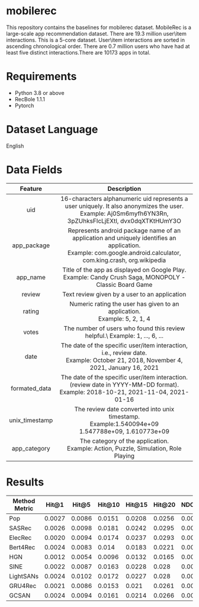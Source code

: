 # mobilerec
This repository contains the baselines for mobilerec dataset. MobileRec is a large-scale app recommendation dataset. There are 19.3 million user\item interactions. This is a 5-core dataset. User\item interactions are sorted in ascending chronological order. There are 0.7 million users who have had at least five distinct interactions.There are 10173 apps in total.

# Requirements

- Python 3.8 or above
- RecBole 1.1.1
- Pytorch

# Dataset Language
English

# Data Fields
|   **Feature**  |                                                                           **Description**                                                                          |
|:--------------:|:------------------------------------------------------------------------------------------------------------------------------------------------------------------:|
|       uid      | 16-characters alphanumeric uid represents a user uniquely. It also anonymizes the user.<br>Example: Aj0Sm6myfh6YN3Rn, 3pZUhksFIcLjEXtl, dvx0dqXTKtHUmY3O           |
|   app_package  | Represents android package name of an application and uniquely identifies an application.<br>Example: com.google.android.calculator, com.king.crash, org.wikipedia |
|    app_name    | Title of the app as displayed on Google Play. <br>Example: Candy Crush Saga, MONOPOLY - Classic Board Game                                                         |
|     review     | Text review given by a user to an application                                                                                                                      |
|     rating     | Numeric rating the user has given to an application.<br>Example: 5, 2, 1, 4                                                                                        |
|      votes     | The number of users who found this review helpful.\\ Example: 1, ..., 6, ...                                                                                       |
|      date      | The date of the specific user/item interaction, i.e., review date. <br>Example: October 21, 2018, November 4, 2021, January 16, 2021                               |
|  formated_data | The date of the specific user/item interaction. (review date in YYYY-MM-DD format). <br>Example: 2018-10-21, 2021-11-04, 2021-01-16                                |
| unix_timestamp | The review date converted into unix timestamp. <br>Example:1.540094e+09<br>	1.547788e+09, 1.610773e+09                                                              |
|  app_category  | The category of the application.<br>Example: Action, Puzzle, Simulation, Role Playing                                                                              |

# Results
| Method Metric | Hit@1  | Hit@5  | Hit@10 | Hit@15 | Hit@20 | NDCG@5 | NDCG@10 | NDCG@15 | NDCG@20 |
|---------------|--------|--------|--------|--------|--------|--------|---------|---------|---------|
|      Pop      | 0.0027 | 0.0086 | 0.0151 | 0.0208 | 0.0256 | 0.0056 |  0.0077 |  0.0092 |  0.0103 |
|     SASRec    | 0.0026 | 0.0098 | 0.0181 | 0.0242 | 0.0295 | 0.0061 |  0.0088 |  0.0104 |  0.0117 |
|    ElecRec    | 0.0020 | 0.0094 | 0.0174 | 0.0237 | 0.0293 | 0.0056 |  0.0082 |  0.0098 |  0.0112 |
|    Bert4Rec   | 0.0024 | 0.0083 |  0.014 | 0.0183 | 0.0221 | 0.0054 |  0.0072 |  0.0083 |  0.0092 |
|      HGN      | 0.0012 | 0.0054 | 0.0096 | 0.0132 | 0.0165 | 0.0033 |  0.0046 |  0.0056 |  0.0064 |
|      SINE     | 0.0022 | 0.0087 | 0.0163 | 0.0228 |  0.028 | 0.0054 |  0.0078 |  0.0095 |  0.0107 |
|   LightSANs   | 0.0024 | 0.0102 | 0.0172 | 0.0227 |  0.028 | 0.0062 |  0.0085 |  0.0099 |  0.0112 |
|    GRU4Rec    | 0.0021 | 0.0086 | 0.0153 |  0.021 | 0.0261 | 0.0053 |  0.0074 |  0.0089 |  0.0102 |
|     GCSAN     | 0.0024 | 0.0094 | 0.0161 | 0.0214 | 0.0266 | 0.0059 |  0.0081 |  0.0095 |  0.0107 |
